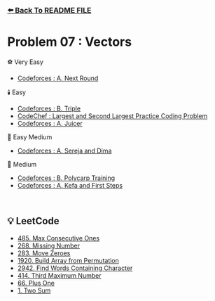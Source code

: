 ### [⬅️ Back To README FILE](./../../README.md)

# Problem 07 : Vectors

⚽ Very Easy

- [Codeforces : A. Next Round](https://codeforces.com/problemset/problem/158/A)

🕯️ Easy

- [Codeforces : B. Triple](https://codeforces.com/problemset/problem/1669/B)
- [CodeChef : Largest and Second Largest Practice Coding Problem](https://www.codechef.com/problems/LARGESECOND)
- [Codeforces : A. Juicer](https://codeforces.com/problemset/problem/709/A)

📛 Easy Medium

- [Codeforces : A. Sereja and Dima](https://codeforces.com/problemset/problem/381/A)

🧨 Medium

- [Codeforces : B. Polycarp Training](https://codeforces.com/problemset/problem/1165/B)
- [Codeforces : A. Kefa and First Steps](https://codeforces.com/problemset/problem/580/A)

<br />

## 💡 LeetCode

- [485. Max Consecutive Ones](https://leetcode.com/problems/max-consecutive-ones/description/)
- [268. Missing Number](https://leetcode.com/problems/missing-number/)
- [283. Move Zeroes](https://leetcode.com/problems/move-zeroes)
- [1920. Build Array from Permutation](https://leetcode.com/problems/build-array-from-permutation/)
- [2942. Find Words Containing Character](https://leetcode.com/problems/find-words-containing-character)
- [414. Third Maximum Number](https://leetcode.com/problems/third-maximum-number)
- [66. Plus One](https://leetcode.com/problems/plus-one/description/)
- [1. Two Sum](https://leetcode.com/problems/two-sum/description/)
